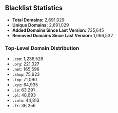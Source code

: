 ## Blacklist Statistics

- **Total Domains:** 2,691,029
- **Unique Domains:** 2,691,029
- **Added Domains Since Last Version:** 735,645
- **Removed Domains Since Last Version:** 1,066,532

### Top-Level Domain Distribution

-  `.com`: 1,236,526
-  `.org`: 221,327
-  `.net`: 165,596
-  `.shop`: 75,923
-  `.top`: 71,090
-  `.xyz`: 64,935
-  `.io`: 63,291
-  `.pl`: 48,693
-  `.info`: 44,813
-  `.fr`: 36,256
